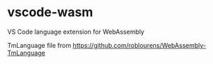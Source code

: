 # vscode-wasm

VS Code language extension for WebAssembly

TmLanguage file from https://github.com/roblourens/WebAssembly-TmLanguage